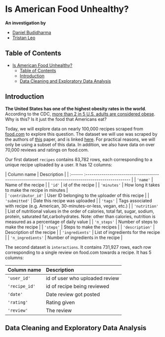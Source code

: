 # Is American Food Unhealthy?

**An investigation by**
- [Daniel Budidharma](https://vdanielb.github.io)
- [Tristan Leo](https://www.linkedin.com/in/tristan-leo-0b12a9340/)

## Table of Contents
- [Is American Food Unhealthy?](#is-american-food-unhealthy)
  - [Table of Contents](#table-of-contents)
  - [Introduction](#introduction)
  - [Data Cleaning and Exploratory Data Analysis](#data-cleaning-and-exploratory-data-analysis)

## Introduction

**The United States has one of the highest obesity rates in the world**. According to the CDC, [more than 2 in 5 U.S. adults are considered obese](https://www.cdc.gov/obesity/adult-obesity-facts/index.html). Why is this? Is it just the food that Americans eat? 

Today, we will explore data on nearly 100,000 recipes scraped from [food.com](https://www.food.com) to explore this question. The dataset we will use was scraped by the authors of [this](https://cseweb.ucsd.edu/~jmcauley/pdfs/emnlp19c.pdf) paper, and is linked [here](https://www.kaggle.com/datasets/shuyangli94/food-com-recipes-and-user-interactions). For practical reasons, we will only be using a subset of this data. In addition, we also have data on over 70,000 reviews and ratings on food.com.  

Our first dataset `recipes` contains 83,782 rows, each corresponding to a unique recipe uploaded by a user. It has 12 columns:

| Column name | Description                                                                                          |
| :------ :---------------------------------------------------------------------------------------------------- |
| `'name'`           | Name of the recipe                                                             |
| `'id'`             | id of the recipe                                                 |
| `'minutes'`        | How long it takes to make the recipe in minutes |  
| `'contributor_id'` | User ID belonging to the uploader of this recipe              |
| `'submitted'`      | Date this recipe was uploaded                  |
| `'tags'`           | Tags associated with recipe (e.g. American, 30-minutes-or-less, vegan, etc.)                |
| `'nutrition'`      | List of nutritional values in the order of calories, total fat, sugar, sodium, protein, saturated fat,carbohydrates. Note: other than calories, nutrition is measured as a percentage of daily value |
| `'n_steps'`        | Number of steps to make the recipe                |
| `'steps'`          | Steps to make the recipes                       |
| `'description'`    | Description of the recipe                             |
| `'ingredients'`    | List of ingredients for the recipe                              |
| `'n_ingredients'`  | Number of ingredients in the recipe                              |

The second dataset is `interactions`. It contains 731,927 rows, each row corresponding to a single review on food.com towards a recipe. It has 5 columns:

| Column name   | Description         |
| :------------ | :------------------ |
| `'user_id'`   | id of user who uploaded review             |
| `'recipe_id'` | id of recipe being reviewed          |
| `'date'`      | Date review got posted |
| `'rating'`    | Rating given        |
| `'review'`    | The review         |

## Data Cleaning and Exploratory Data Analysis
